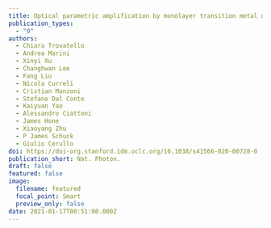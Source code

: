 ```yaml
---
title: Optical parametric amplification by monolayer transition metal dichalcogenides
publication_types:
  - "0"
authors:
  - Chiara Trovatello
  - Andrea Marini
  - Xinyi Xu
  - Changhwan Lee
  - Fang Liu
  - Nicola Curreli
  - Cristian Manzoni
  - Stefano Dal Conte
  - Kaiyuan Yao
  - Alessandro Ciattoni
  - James Hone
  - Xiaoyang Zhu
  - P James Schuck
  - Giulio Cerullo
doi: https://doi-org.stanford.idm.oclc.org/10.1038/s41566-020-00728-0
publication_short: Nat. Photon.
draft: false
featured: false
image:
  filename: featured
  focal_point: Smart
  preview_only: false
date: 2021-01-17T00:51:00.000Z
---
```

